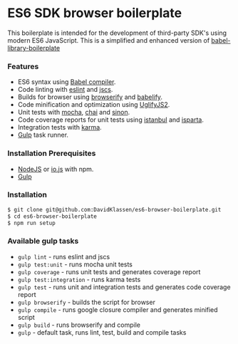 # ES6 SDK browser boilerplate

This boilerplate is intended for the development of third-party SDK's using modern ES6 JavaScript. 
This is a simplified and enhanced version of [babel-library-boilerplate](https://github.com/babel/babel-library-boilerplate)

### Features
* ES6 syntax using [Babel compiler](https://babeljs.io/).
* Code linting with [eslint](http://eslint.org/) and [jscs](http://jscs.info/).
* Builds for browser using [browserify](http://browserify.org/) and [babelify](https://github.com/babel/babelify).
* Code minification and optimization using [UglifyJS2](https://github.com/mishoo/UglifyJS2).
* Unit tests with [mocha](http://mochajs.org/), [chai](http://chaijs.com/) and [sinon](http://sinonjs.org/).
* Code coverage reports for unit tests using [istanbul](https://github.com/gotwarlost/istanbul) and [isparta](https://github.com/douglasduteil/isparta).
* Integration tests with [karma](https://github.com/karma-runner/karma).
* [Gulp](http://gulpjs.com/) task runner.

### Installation Prerequisites
* [NodeJS](https://nodejs.org/download/) or [io.js](https://iojs.org/en/index.html) with npm.
* [Gulp](https://github.com/gulpjs/gulp/blob/master/docs/getting-started.md)

### Installation
```bash
$ git clone git@github.com:DavidKlassen/es6-browser-boilerplate.git
$ cd es6-browser-boilerplate
$ npm run setup
```

### Available gulp tasks
* `gulp lint` - runs eslint and jscs
* `gulp test:unit` - runs mocha unit tests
* `gulp coverage` - runs unit tests and generates coverage report
* `gulp test:integration` - runs karma tests
* `gulp test` - runs unit and integration tests and generates code coverage report
* `gulp browserify` - builds the script for browser
* `gulp compile` - runs google closure compiler and generates minified script
* `gulp build` - runs browserify and compile
* `gulp` - default task, runs lint, test, build and compile tasks
